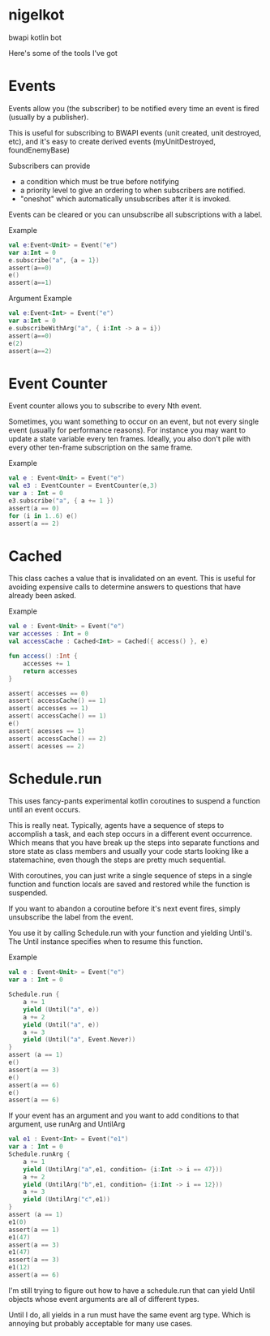 # nigelkot
bwapi kotlin bot

Here's some of the tools I've got

# Events

Events allow you (the subscriber) to be notified every time an event is fired (usually by a publisher).

This is useful for subscribing to BWAPI events (unit created, unit destroyed, etc), and it's easy to create derived events (myUnitDestroyed, foundEnemyBase)

Subscribers can provide
* a condition which must be true before notifying
* a priority level to give an ordering to when subscribers are notified.
* "oneshot" which automatically unsubscribes after it is invoked.

Events can be cleared or you can unsubscribe all subscriptions with a label.

Example
```kotlin
val e:Event<Unit> = Event("e")
var a:Int = 0
e.subscribe("a", {a = 1})
assert(a==0)
e()
assert(a==1)
```

Argument Example
```kotlin
val e:Event<Int> = Event("e")
var a:Int = 0
e.subscribeWithArg("a", { i:Int -> a = i})
assert(a==0)
e(2)
assert(a==2)
```

# Event Counter
Event counter allows you to subscribe to every Nth event.

Sometimes, you want something to occur on an event, but not every single event (usually for performance reasons). For instance you may want to update a state variable every ten frames. Ideally, you also don't pile with every other ten-frame subscription on the same frame.

Example
```kotlin
val e : Event<Unit> = Event("e")
val e3 : EventCounter = EventCounter(e,3)
var a : Int = 0
e3.subscribe("a", { a += 1 })
assert(a == 0)
for (i in 1..6) e()
assert(a == 2)
```

# Cached
This class caches a value that is invalidated on an event. This is useful for avoiding expensive calls to determine answers to questions that have already been asked.

Example
```kotlin
val e : Event<Unit> = Event("e")
var accesses : Int = 0
val accessCache : Cached<Int> = Cached({ access() }, e)

fun access() :Int {
    accesses += 1
    return accesses
}

assert( accesses == 0)
assert( accessCache() == 1)
assert( accesses == 1)
assert( accessCache() == 1)
e()
assert( acesses == 1)
assert( accessCache() == 2)
assert( acesses == 2)
```

# Schedule.run

This uses fancy-pants experimental kotlin coroutines to suspend a function until an event occurs.

This is really neat. Typically, agents have a sequence of steps to accomplish a task, and each step occurs in a different event occurrence. Which means that you have break up the steps into separate functions and store state as class members and usually your code starts looking like a statemachine, even though the steps are pretty much sequential.

With coroutines, you can just write a single sequence of steps in a single function and function locals are saved and restored while the function is suspended.

If you want to abandon a coroutine before it's next event fires, simply unsubscribe the label from the event.

You use it by calling Schedule.run with your function and yielding Until's. The Until instance specifies when to resume this function.

Example
```kotlin
val e : Event<Unit> = Event("e")
var a : Int = 0

Schedule.run {
    a += 1
    yield (Until("a", e))
    a += 2
    yield (Until("a", e))
    a += 3
    yield (Until("a", Event.Never))
}
assert (a == 1)
e()
assert(a == 3)
e() 
assert(a == 6)
e()
assert(a == 6)
```

If your event has an argument and you want to add conditions to that argument, use runArg and UntilArg

```kotlin
val e1 : Event<Int> = Event("e1")
var a : Int = 0
Schedule.runArg {
    a += 1
    yield (UntilArg("a",e1, condition= {i:Int -> i == 47}))
    a += 2
    yield (UntilArg("b",e1, condition= {i:Int -> i == 12}))
    a += 3
    yield (UntilArg("c",e1))
}
assert (a == 1)
e1(0)
assert(a == 1)
e1(47)
assert(a == 3)
e1(47)
assert(a == 3)
e1(12)
assert(a == 6)
```

I'm still trying to figure out how to have a schedule.run that can yield Until objects whose event arguments are all of different types.

Until I do, all yields in a run must have the same event arg type. Which is annoying but probably acceptable for many use cases.
